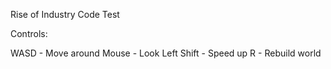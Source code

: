 Rise of Industry Code Test

Controls:

WASD - Move around
Mouse - Look
Left Shift - Speed up
R - Rebuild world
